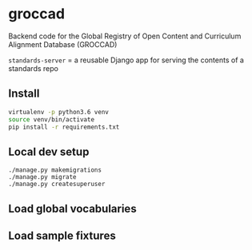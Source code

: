 # groccad
Backend code for the Global Registry of Open Content and Curriculum Alignment Database (GROCCAD)

`standards-server` = a reusable Django app for serving the contents of a standards repo



## Install

```bash
virtualenv -p python3.6 venv
source venv/bin/activate
pip install -r requirements.txt
```



## Local dev setup

```
./manage.py makemigrations
./manage.py migrate
./manage.py createsuperuser
```


## Load global vocabularies





## Load sample fixtures



